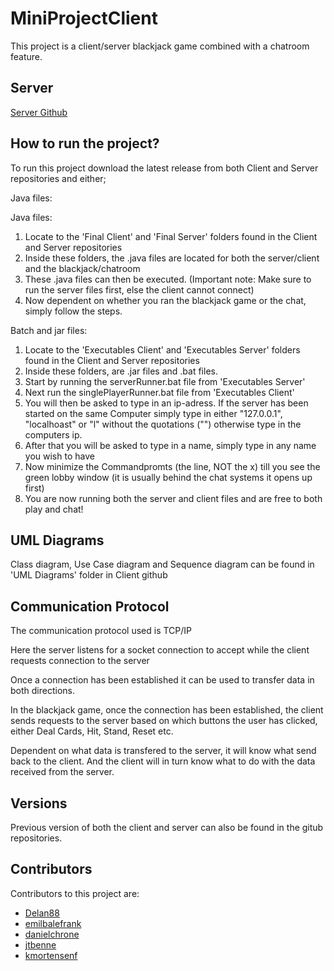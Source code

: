 # MiniProjectClient

This project is a client/server blackjack game combined with a chatroom feature.

## Server
[Server Github](https://github.com/kmortensenf/MiniProjectServer)

## How to run the project?

To run this project download the latest release from both Client and Server repositories and either;

Java files:

Java files:

1. Locate to the 'Final Client' and 'Final Server' folders found in the Client and Server repositories
2. Inside these folders, the .java files are located for both the server/client and the blackjack/chatroom
3. These .java files can then be executed. (Important note: Make sure to run the server files first, else the client cannot connect)
4. Now dependent on whether you ran the blackjack game or the chat, simply follow the steps.

Batch and jar files:

1. Locate to the 'Executables Client' and 'Executables Server' folders found in the Client and Server repositories
2. Inside these folders, are .jar files and .bat files.
3. Start by running the serverRunner.bat file from 'Executables Server'
4. Next run the singlePlayerRunner.bat file from 'Executables Client'
5. You will then be asked to type in an ip-adress. If the server has been started on the same Computer simply type in either "127.0.0.1", "localhoast" or "l" without the quotations ("") otherwise type in the computers ip.
6. After that you will be asked to type in a name, simply type in any name you wish to have
7. Now minimize the Commandpromts (the line, NOT the x) till you see the green lobby window (it is usually behind the chat systems it opens up first)
8. You are now running both the server and client files and are free to both play and chat!


## UML Diagrams

Class diagram, Use Case diagram and Sequence diagram can be found in 'UML Diagrams' folder in Client github

## Communication Protocol 

The communication protocol used is TCP/IP

Here the server listens for a socket connection to accept while the client requests connection to the server

Once a connection has been established it can be used to transfer data in both directions.

In the blackjack game, once the connection has been established, the client sends requests to the server based on which buttons the user has clicked, either Deal Cards, Hit, Stand, Reset etc.

Dependent on what data is transfered to the server, it will know what send back to the client. And the client will in turn know what to do with the data received from the server.

## Versions

Previous version of both the client and server can also be found in the gitub repositories.

## Contributors

Contributors to this project are:

- [Delan88](https://github.com/Delan88)
- [emilbalefrank](https://github.com/emilbalefrank)
- [danielchrone](https://github.com/danielchrone)
- [jtbenne](https://github.com/jtbenne)
- [kmortensenf](https://github.com/kmortensenf)
